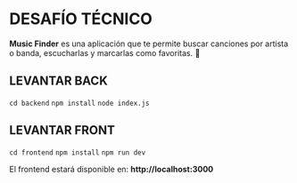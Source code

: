# DESAFÍO TÉCNICO

**Music Finder** es una aplicación que te permite buscar canciones por artista o banda, escucharlas y marcarlas como favoritas. 🚀

## LEVANTAR BACK

`cd backend` 
`npm install` 
`node index.js` 


## LEVANTAR FRONT

`cd frontend` 
`npm install` 
`npm run dev ` 

El frontend estará disponible en: **http://localhost:3000**
